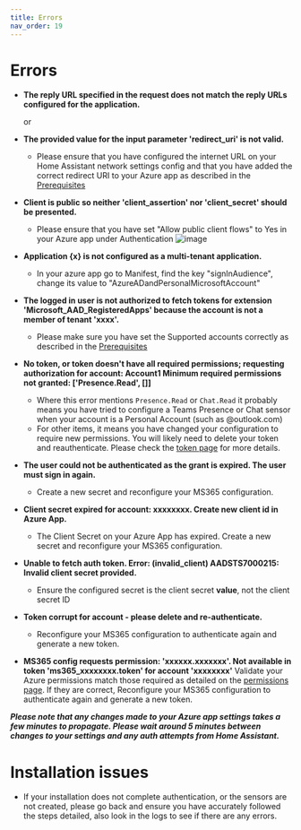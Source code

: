 ```yaml
---
title: Errors
nav_order: 19
---
```


# Errors
* **The reply URL specified in the request does not match the reply URLs configured for the application.**

  or
  
* **The provided value for the input parameter 'redirect_uri' is not valid.**
  * Please ensure that you have configured the internet URL on your Home Assistant network settings config and that you have added the correct redirect URI to your Azure app as described in the [Prerequisites](./prerequisites.md)

* **Client is public so neither 'client_assertion' nor 'client_secret' should be presented.**
  * Please ensure that you have set "Allow public client flows" to Yes in your Azure app under Authentication ![image](https://user-images.githubusercontent.com/36969394/198787952-9f818372-7684-42e1-ac30-a8ab05a5f478.png)
 
* **Application {x} is not configured as a multi-tenant application.**
  * In your azure app go to Manifest, find the key "signInAudience", change its value to "AzureADandPersonalMicrosoftAccount"

* **The logged in user is not authorized to fetch tokens for extension 'Microsoft_AAD_RegisteredApps' because the account is not a member of tenant 'xxxx'.**
  * Please make sure you have set the Supported accounts correctly as described in the [Prerequisites](./prerequisites.md)

* **No token, or token doesn't have all required permissions; requesting authorization for account: Account1 Minimum required permissions not granted: ['Presence.Read', []]**
  * Where this error mentions `Presence.Read` or `Chat.Read` it probably means you have tried to configure a Teams Presence or Chat sensor when your account is a Personal Account (such as @outlook.com)
  * For other items, it means you have changed your configuration to require new permissions. You will likely need to delete your token and reauthenticate. Please check the [token page](./token.md) for more details.

 * **The user could not be authenticated as the grant is expired. The user must sign in again.**
   * Create a new secret and reconfigure your MS365 configuration.

* **Client secret expired for account: xxxxxxxx. Create new client id in Azure App.**
  * The Client Secret on your Azure App has expired. Create a new secret and reconfigure your MS365 configuration.

* **Unable to fetch auth token. Error: (invalid_client) AADSTS7000215: Invalid client secret provided.**
  * Ensure the configured secret is the client secret __value__, not the client secret ID

* **Token corrupt for account - please delete and re-authenticate.**
  * Reconfigure your MS365 configuration to authenticate again and generate a new token.

* **MS365 config requests permission: 'xxxxxx.xxxxxxx'. Not available in token 'ms365_xxxxxxxx.token' for account 'xxxxxxxx'**
Validate your Azure permissions match those required as detailed on the [permissions page](./permissions.md). If they are correct, Reconfigure your MS365 configuration to authenticate again and generate a new token.

**_Please note that any changes made to your Azure app settings takes a few minutes to propagate. Please wait around 5 minutes between changes to your settings and any auth attempts from Home Assistant._**

# Installation issues
 * If your installation does not complete authentication, or the sensors are not created, please go back and ensure you have accurately followed the steps detailed, also look in the logs to see if there are any errors. 

